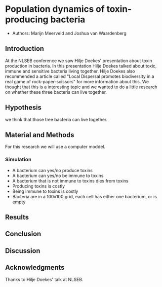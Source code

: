 # Population dynamics of toxin-producing bacteria 

 * Authors: Marijn Meerveld and Joshua van Waardenberg

## Introduction

At the NLSEB conference we saw Hilje Doekes' presentation about toxin production in bacteria. In this presentation Hilje Doekes talked about toxic, immune and sensitive bacteria living together. Hilje Doekes also recommended a article called "Local Dispersal promotes biodiversity in a real game of rock-paper-scissors" for more information about this. We thought that this is a interesting topic and we wanted to do a little research on whether these three bacteria can live together.

## Hypothesis

we think that those tree bacteria can live together.

## Material and Methods

For this research we will use a computer moddel.

### Simulation

 * A bacterium can yes/no produce toxins
 * A bacterium can yes/no be immune to toxins
 * A bacterium that is not immune to toxins dies from toxins
 * Producing toxins is costly
 * Being immune to toxins is costly
 * Bacteria are in a 100x100 grid, each cell has either one bacterium, or is empty

## Results

## Conclusion

## Discussion

## Acknowledgments

Thanks to Hilje Doekes' talk at NLSEB.
